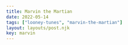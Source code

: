```yaml
---
title: Marvin the Martian
date: 2022-05-14
tags: ["looney-tunes", "marvin-the-martian"]
layout: layouts/post.njk
key: marvin
---
```

